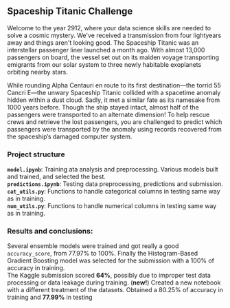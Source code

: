 ## **Spaceship Titanic Challenge**
Welcome to the year 2912, where your data science skills are needed to solve a cosmic mystery. We've received a transmission from four lightyears away and things aren't looking good.
The Spaceship Titanic was an interstellar passenger liner launched a month ago. With almost 13,000 passengers on board, the vessel set out on its maiden voyage transporting emigrants from our solar system to three newly habitable exoplanets orbiting nearby stars.

While rounding Alpha Centauri en route to its first destination—the torrid 55 Cancri E—the unwary Spaceship Titanic collided with a spacetime anomaly hidden within a dust cloud. Sadly, it met a similar fate as its namesake from 1000 years before. Though the ship stayed intact, almost half of the passengers were transported to an alternate dimension!
To help rescue crews and retrieve the lost passengers, you are challenged to predict which passengers were transported by the anomaly using records recovered from the spaceship’s damaged computer system.

### Project structure
**``model.ipynb``**: Training ata analysis and preprocessing. Various models built and trained, and selected the best.  
**``predictions.ipynb``**: Testing data preprocessing, predictions and submission.  
**``cat_utils.py``**: Functions to handle categorical columns in testing same way as in training.  
**``num_utils.py``**: Functions to handle numerical columns in testing same way as in training.  

### Results and conclusions:
Several ensemble models were trained and got really a good ``accuracy_score``, from 77.97% to 100%. Finally the Histogram-Based Gradient Boosting model was selected for the submission with a 100% of accuracy in training.  
The Kaggle submission scored **64%**, possibly due to improper test data processing or data leakage during training.
(**new!**) Created a new notebook with a different treatment of the datasets. Obtained a 80.25% of accuracy in training and **77.99%** in testing
